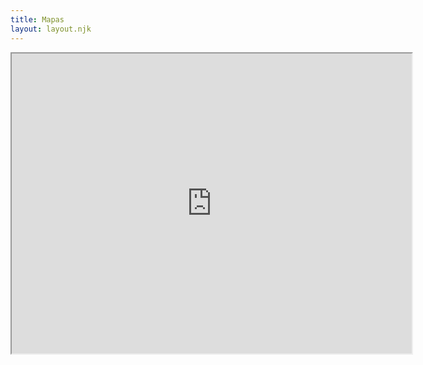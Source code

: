 ```yaml
---
title: Mapas
layout: layout.njk
---
```


<iframe src="https://www.google.com/maps/d/embed?mid=1Uwl02exckPe6BYgVncDohkYhi-vGdMw&ehbc=2E312F" width="640" height="480"></iframe>